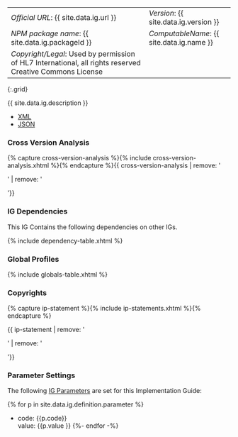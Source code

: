 
|||
|---|---|
|*Official URL*: {{ site.data.ig.url }}|*Version*: {{ site.data.ig.version }}|
|*NPM package name*: {{ site.data.ig.packageId }}|*ComputableName*: {{ site.data.ig.name }}|
|*Copyright/Legal*: Used by permission of HL7 International, all rights reserved Creative Commons License|
{:.grid}

{{ site.data.ig.description }}

- [XML](ImplementationGuide-hl7.fhir.us.carin-bb.xml)
- [JSON](ImplementationGuide-hl7.fhir.us.carin-bb.json)

### Cross Version Analysis

{% capture cross-version-analysis %}{% include cross-version-analysis.xhtml %}{% endcapture %}{{ cross-version-analysis | remove: '<p>' | remove: '</p>'}}

### IG Dependencies

This IG Contains the following dependencies on other IGs.

{% include dependency-table.xhtml %}

### Global Profiles

{% include globals-table.xhtml %}

### Copyrights

{% capture ip-statement %}{% include ip-statements.xhtml %}{% endcapture %}

{{ ip-statement | remove: '<p>' | remove: '</p>'}}


### Parameter Settings

The following [IG Parameters](https://confluence.hl7.org/display/FHIR/Implementation+Guide+Parameters) are set for this Implementation Guide:

{% for p in site.data.ig.definition.parameter %}
- code: {{p.code}}<br/>value: {{p.value }}
{%- endfor -%}
